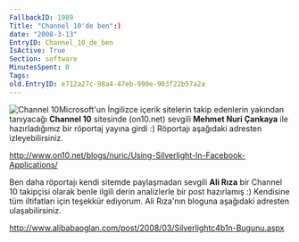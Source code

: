 ```yaml
---
FallbackID: 1989
Title: "Channel 10'de ben":)
date: "2008-3-13"
EntryID: Channel_10_de_ben
IsActive: True
Section: software
MinutesSpent: 0
Tags: 
old.EntryID: e712a27c-98a4-47eb-998e-903f22b57a2a
---
```

![Channel
10](media/Channel_10_de_ben/13032008_1.jpg)Microsoft'un
İngilizce içerik sitelerin takip edenlerin yakından tanıyacağı **Channel
10** sitesinde (on10.net) sevgili **Mehmet Nuri Çankaya** ile
hazırladığımız bir röportaj yayına girdi :) Röportajı aşağıdaki adresten
izleyebilirsiniz.

<http://www.on10.net/blogs/nuric/Using-Silverlight-In-Facebook-Applications/>

Ben daha röportajı kendi sitemde paylaşmadan sevgili **Ali Rıza** bir
Channel 10 takipçisi olarak benle ilgili derin analizlerle bir post
hazırlamış :) Kendisine tüm iltifatları için teşekkür ediyorum. Ali
Rıza'nın bloguna aşağıdaki adresten ulaşabilirsiniz.

<http://www.alibabaoglan.com/post/2008/03/Silverlightc4b1n-Bugunu.aspx>


